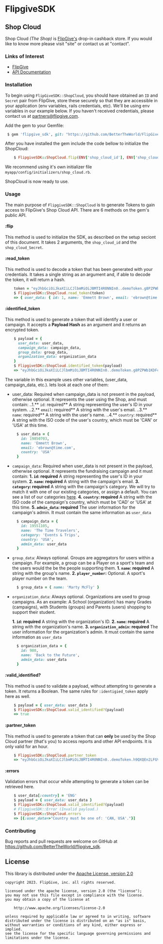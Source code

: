 # FlipgiveSDK

## Shop Cloud

Shop Cloud _(The Shop)_ is [FlipGive's](https://www.flipgive.com) drop-in cashback store. If you would like to know more please visit "site" or contact us at "contact".

### Links of Interest

* [FlipGive](https://www.flipgive.com)
* [API Documentation](https://docs.flipgive.com)

### Installation

To begin using `FlipGiveSDK::ShopCloud`, you should have obtained an `ID` and `Secret` pair from FlipGive, store these securely so that they are accessible in your application (env variables, rails credentials, etc). We'll be using env variables in our example below. If you haven't received credentials, please contact us at partners@flipgive.com.

Add the gem to your Gemfile:

```ruby
 $ gem 'flipgive_sdk', git: "https://github.com/BetterTheWorld/FlipGiveSDK_Ruby.git"
```

After you have installed the gem include the code bellow to initialize the ShopCloud:

```ruby
    $ FlipgiveSDK::ShopCloud.flip(ENV['shop_cloud_id'], ENV['shop_cloud_secret'])
```
We recommend using it's own initializer file `myapp/config/initializers/shop_cloud.rb`.

ShopCloud is now ready to use.

### Usage

The main purpose of `FlipgiveSDK::ShopCloud` is to generate Tokens to gain access to FlipGive's Shop Cloud API. There are 6 methods on the gem's public API.

#### :flip
This method is used to initialize the SDK, as described on the setup seciont of this document. It takes 2 arguments, the `shop_cloud_id` and the `shop_cloud_Secret`.

#### :read_token
This method is used to decode a token that has been generated with your credentials. It takes a single string as an argument and, if able to decode the token, it will return a hash.

```ruby
    token = "eyJhbGciOiJkaXIiLCJlbmMiOiJBMTI4R0NNIn0..demoToken.g8PZPWb1KDFcAkTsufZq0w@A2DE537C"
    $ FlipgiveSDK::ShopCloud.read_token(token)
    => { user_data: { id: 1, name: 'Emmett Brown', email: 'ebrown@time.ca', country: 'USA' } }
```

#### :identified_token
This method is used to generate a token that will identify a user or campaign. It accepts a **Payload Hash** as an argument and it returns an encrypted token. 

```ruby
    $ payload = {
      user_data: user_data,
      campaign_data: campaign_data,
      group_data: group_data,
      organization_data: organization_data
    }
    $ FlipgiveSDK::ShopCloud.identified_token(payload)
    => "eyJhbGciOiJkaXIiLCJlbmMiOiJBMTI4R0NNIn0..demoToken.g8PZPWb1KDFcAkTsufZq0w@A2DE537C"
```

The variable in this example uses other variables, (user_data, campaign_data, etc.). lets look at each one of them:

- user_data: Required when campaign_data is not present in the payload, otherwise optional. It represents the user using the Shop, and must contain:
..1.** `id`: required** A string representing the user's ID in your system.
..2.** `email`: required** A string  with the user's email.
..3.** `name`: required** A string  with the user's name.
..4.** `country`: required** A string  with the ISO code of the user's country, which must be 'CAN' or 'USA' at this time.

  ```ruby
    $ user_data = {
      id: 19850703,
      name: 'Emmett Brown',
      email: 'ebrown@time.com',
      country: 'USA'
    }
  ```

- `campaign_data`: Required when user_data is not present in the payload, otherwise optional. It represents the fundraising campaign and it must contain:
  **1. `id`: required** A string representing the user's ID in your system.
  **2. `name`: required** A string  with the campaign's email.
  **3. `category`: required** A string  with the campaign's category. We will try to match it with one of our existing categories, or assign a default. You can see a list of our categories [here](https://github.com/BetterTheWorld/FlipGiveSDK_Ruby/blob/main/categories.txt).
  **4. `country`: required** A string  with the ISO code of the campaign's country, which must be 'CAD' or 'USA' at this time.
  **5. `admin_data`: required** The user information for the campaign's admin. It must contain the same information as `user_data`

  ```ruby
    $ campaign_data = {
      id: 19551105,
      name: 'The Time Travelers',
      category: 'Events & Trips',
      country: 'USA',
      admin_data: user_data
    }
  ```

- `group_data`: Always optional. Groups are aggregators for users within a campaign. For example, a group can be a Player on a sport's team and the users would the be the people supporting them.
  **1. `name`: required** A string  with the group's name.
  **2. `player_number`:** Optional. A sport's player number on the team.

  ```ruby
    $ group_data = { name: 'Marty McFly' }
  ```

- `organization_data`: Always optional. Organizations are used to group campaigns. As an example: A School (organization) has many Grades (campaigns), with Students (groups) and Parents (users) shopping to support their student.

  **1. `id`: required** A string  with the organization's ID.
  **2. `name`: required** A string  with the organization's name.
  **3. `organization_admin`: required** The user information for the organization's admin. It must contain the same information as `user_data`

  ```ruby
    $ organization_data = {
      id: 980,
      name: 'Back to the Future',
      admin_data: user_data
    }
  ```

#### :valid_identified?
This method is used to validate a payload, without attempting to generate a token. It returns a Boolean. The same rules for `:identigied_token` apply here as well.

```ruby
    $ payload = { user_data: user_data }  
    $ FlipgiveSDK::ShopCloud.valid_identified?(payload)
    => true
```

#### :partner_token
This method is used to generate a token that can **only** be used by the Shop Cloud partner (that's you) to access reports and other API endpoints. It is only valid for an hour. 


```ruby
    $ FlipgiveSDK::ShopCloud.partner_token
    => "eyJhbGciOiJkaXIiLCJlbmMiOiJBMTI4R0NNIn0..demoToken.h9QXQEn2LFGVSlTdiGXW1e@A2DE537C"
```

#### :errors
Validation errors that occur while attempting to generate a token can be retrieved here.

```ruby
    $ user_data[:country] = 'ENG'
    $ payload = { user_data: user_data }
    $ FlipgiveSDK::ShopCloud.valid_identified?(payload)
    # FlipgiveSDK::Error (Invalid payload.)
    $ FlipgiveSDK::ShopCloud.errors
    => [{:user_data=>"Country must be one of: 'CAN, USA'."}]
```

### Contributing

Bug reports and pull requests are welcome on GitHub at https://github.com/BetterTheWorld/flipgive_sdk.

## License

This library is distributed under the
[Apache License, version 2.0](http://www.apache.org/licenses/LICENSE-2.0.html)

```no-highlight
copyright 2023. FlipGive, inc. all rights reserved.

licensed under the apache license, version 2.0 (the "license");
you may not use this file except in compliance with the license.
you may obtain a copy of the license at

    http://www.apache.org/licenses/license-2.0

unless required by applicable law or agreed to in writing, software
distributed under the license is distributed on an "as is" basis,
without warranties or conditions of any kind, either express or implied.
see the license for the specific language governing permissions and
limitations under the license.
```
